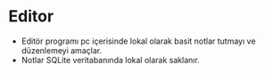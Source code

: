 # Editor
- Editör programı pc içerisinde lokal olarak basit notlar tutmayı ve düzenlemeyi amaçlar.
- Notlar SQLite veritabanında lokal olarak saklanır. 
